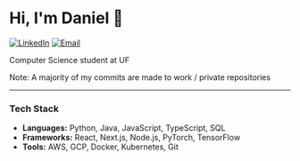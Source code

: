 # Hi, I'm **Daniel** 👋

[![LinkedIn](https://img.shields.io/badge/LinkedIn-0077B5?style=for-the-badge&logo=linkedin&logoColor=white)](https://www.linkedin.com/in/danielgeorge922)
[![Email](https://img.shields.io/badge/Email-D14836?style=for-the-badge&logo=gmail&logoColor=white)](mailto:danielgeorge@ufl.edu)

Computer Science student at UF

Note:  A majority of my commits are made to work / private repositories

---

### Tech Stack
* **Languages:** Python, Java, JavaScript, TypeScript, SQL
* **Frameworks:** React, Next.js, Node.js, PyTorch, TensorFlow
* **Tools:** AWS, GCP, Docker, Kubernetes, Git
